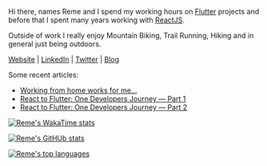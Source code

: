 Hi there, names Reme and I spend my working hours on [Flutter](https://flutter.dev) projects and before that I spent many years working with [ReactJS](https://reactjs.org).

Outside of work I really enjoy Mountain Biking, Trail Running, Hiking and in general just being outdoors.

[Website](https://www.remelehane.dev) | [LinkedIn](https://www.linkedin.com/in/remelehane/) | [Twitter](https://twitter.com/RemeJuan) | [Blog](https://remelehane.medium.com/)

Some recent articles:
- [Working from home works for me…](https://remelehane.medium.com/working-from-home-it-works-for-me-2904c9edc0a4)
- [React to Flutter: One Developers Journey — Part 1](https://itnext.io/react-to-flutter-one-developers-journey-part-1-f101443bff82)
- [React to Flutter: One Developers Journey — Part 2](https://itnext.io/react-to-flutter-one-developers-journey-part-2-10ac6919f580)

[![Reme's WakaTime stats](https://github-readme-stats.vercel.app/api?username=RemeJuan&count_private=true&theme=radical&show_icons=true)](https://wakatime.com/@RemeJuan)

[![Reme's GitHUb stats](https://github-readme-stats.vercel.app/api/wakatime?username=RemeJuan&layout=compact&theme=radical)](https://wakatime.com/@RemeJuan)

[![Reme's top languages](https://github-readme-stats.vercel.app/api/top-langs/?username=RemeJuan&layout=compact&theme=radical&hide=html,less,css,scss,sass&langs_count=3)](https://github.com/RemeJuan/github-readme-stats)
